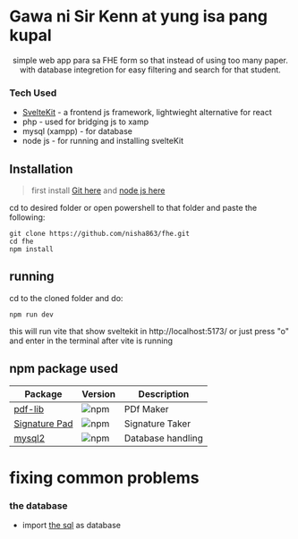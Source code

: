# Gawa ni Sir Kenn at yung isa pang kupal
<p align="center">simple web app para sa FHE form so that instead of using too many paper. with database integretion for easy filtering and search for that student.</p>

### Tech Used
- [SvelteKit](https://svelte.dev/) - a frontend js framework, lightwieght alternative for react
- php  - used for bridging js to xamp
- mysql (xampp) - for database 
- node js - for running and installing svelteKit

## Installation
>first install [Git here](https://git-scm.com/downloads/win) and [node js here](https://nodejs.org/en/download)

cd to desired folder or open powershell to that folder and paste the following:
```
git clone https://github.com/nisha863/fhe.git
cd fhe
npm install
```
## running
cd to the cloned folder and do:
``` 
npm run dev
```
this will run vite that show sveltekit in http://localhost:5173/ or just press "o" and enter in the terminal after vite is running
## npm package used
| Package   | Version | Description |
|-----------|---------|-------------|
| [pdf-lib](https://www.npmjs.com/package/pdf-lib) | ![npm](https://img.shields.io/npm/v/pdf-lib) | PDf Maker |
| [Signature Pad](https://www.npmjs.com/package/signature_pad) | ![npm](https://img.shields.io/npm/v/signature_pad) | Signature Taker|
| [mysql2](https://www.npmjs.com/package/mysql2) | ![npm](https://shields.io/npm/v/mysql2)| Database handling |

# fixing common problems
### the database
- import [the sql](https://github.com/nisha863/fhe/blob/main/fhe_db.sql) as database



